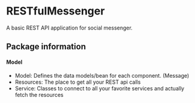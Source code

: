 # RESTfulMessenger
A basic REST API application for social messenger.

## Package information
#### Model
* Model: Defines the data models/bean for each component. (Message)
* Resources: The place to get all your REST api calls
* Service: Classes to connect to all your favorite services and actually fetch the resources

